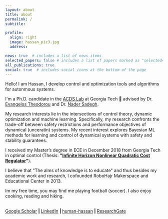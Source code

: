 ```yaml
---
layout: about
title: about
permalink: /
subtitle: 

profile:
  align: right
  image: hassan_pic3.jpg
  address: 

news: true  # includes a list of news items
selected_papers: false # includes a list of papers marked as "selected={true}"
all_publications: true
social: true  # includes social icons at the bottom of the page
---
```


Hello! I am Hassan, I develop control and optimization tools and algorithms for autonmous systems.

I'm a Ph.D. candidate in the [ACDS Lab](https://sites.gatech.edu/acds/) at Georgia Tech :honeybee: advised by Dr. [Evangelos Theodorou](https://scholar.google.com/citations?hl=en&user=dG9MV7oAAAAJ) and Dr. [Nader Sadegh](https://scholar.google.com/citations?user=TS4freMAAAAJ&hl=en). 

My research interests lie in the intersections of control theory, dynamic optimization and machine learning. Specifically, my research confronts the trade-off between safety restrictions and performance objectives of dynamical (unceratin) systems. My recent interest explores Bayesian ML methods for learning and control of dynamical systems with safety and stability guarantees.

I received my Master’s degree in ECE in December 2018 from Georgia Tech in optimal control (Thesis: <strong>"[Infinite Horizon Nonlinear Quadratic Cost Regulator](https://smartech.gatech.edu/handle/1853/60821)"</strong>).

I believe that "The alms of knowledge is to educate" and thus besides my academic work and research, I cofounded RoboHajr Makerspace and Educational Center in 2013. 

Im my free time, you may find me playing football (soccer). I also enjoy cooking, reading and hiking.

<br>
      <a href="https://scholar.google.com/citations?user=QGsFCTsAAAAJ" target="_blank" title="Google Scholar"><i class="ai ai-google-scholar"></i> Google Scholar</a>
      <strong> | </strong>
      <a href="https://www.linkedin.com/in/hassan-almubarak-8b87a867" target="_blank" title="LinkedIn"><i class="fab fa-linkedin"></i> LinkedIn</a>
      <strong> | </strong>
      <a href="https://github.com/human-hassan" target="_blank" title="GitHub"><i class="fab fa-github"></i> human-hassan</a>
      <strong> | </strong>
      <a href="https://www.researchgate.net/profile/Hassan-Almubarak" target="_blank" title="ResearchGate"><i class="fab fa-researchgate"></i> ResearchGate</a>
<br><br>
